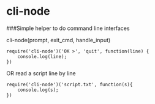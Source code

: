 cli-node
==================
###Simple helper to do command line interfaces

cli-node(prompt, exit_cmd, handle_input)

````
require('cli-node')('OK >', 'quit', function(line) {
	console.log(line);
})
````

OR read a script line by line
````
require('cli-node')('script.txt', function(s){
	console.log(s);
})
````
